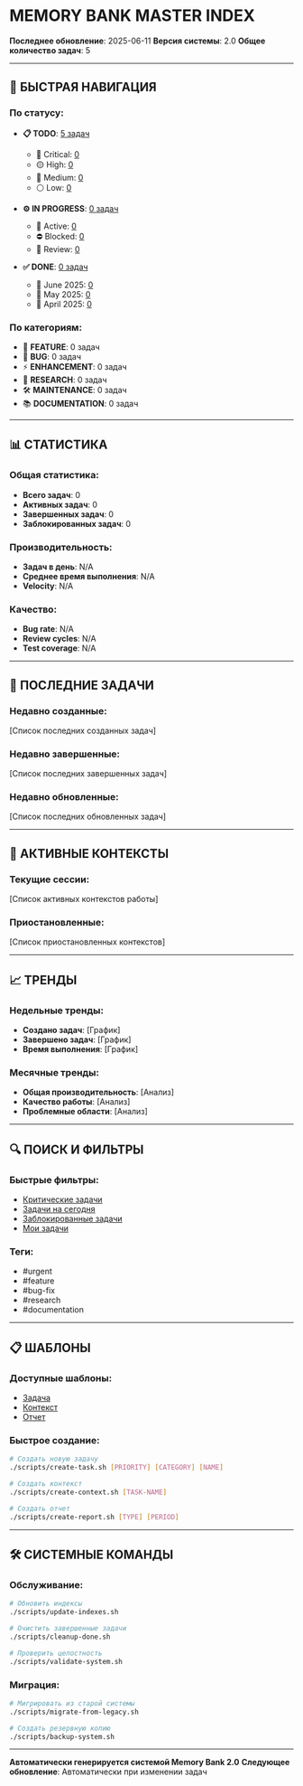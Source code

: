 # MEMORY BANK MASTER INDEX

**Последнее обновление**: 2025-06-11
**Версия системы**: 2.0
**Общее количество задач**: 5

---

## 🚀 БЫСТРАЯ НАВИГАЦИЯ

### По статусу:
- **📋 TODO**: [5 задач](../tasks/todo/)
  - 🔴 Critical: [0](../tasks/todo/critical/)
  - 🟡 High: [0](../tasks/todo/high/)
  - 🔵 Medium: [0](../tasks/todo/medium/)
  - ⚪ Low: [0](../tasks/todo/low/)

- **⚙️ IN PROGRESS**: [0 задач](../tasks/in_progress/)
  - 🔄 Active: [0](../tasks/in_progress/active/)
  - ⛔ Blocked: [0](../tasks/in_progress/blocked/)
  - 👀 Review: [0](../tasks/in_progress/review/)

- **✅ DONE**: [       0 задач](../tasks/done/)
  - 📅 June 2025: [0](../tasks/done/2025-06/)
  - 📅 May 2025: [0](../tasks/done/2025-05/)
  - 📅 April 2025: [0](../tasks/done/2025-04/)

### По категориям:
- 🎯 **FEATURE**: 0 задач
- 🐛 **BUG**: 0 задач
- ⚡ **ENHANCEMENT**: 0 задач
- 🔬 **RESEARCH**: 0 задач
- 🛠️ **MAINTENANCE**: 0 задач
- 📚 **DOCUMENTATION**: 0 задач

---

## 📊 СТАТИСТИКА

### Общая статистика:
- **Всего задач**: 0
- **Активных задач**: 0
- **Завершенных задач**: 0
- **Заблокированных задач**: 0

### Производительность:
- **Задач в день**: N/A
- **Среднее время выполнения**: N/A
- **Velocity**: N/A

### Качество:
- **Bug rate**: N/A
- **Review cycles**: N/A
- **Test coverage**: N/A

---

## 🔗 ПОСЛЕДНИЕ ЗАДАЧИ

### Недавно созданные:
[Список последних созданных задач]

### Недавно завершенные:
[Список последних завершенных задач]

### Недавно обновленные:
[Список последних обновленных задач]

---

## 🎯 АКТИВНЫЕ КОНТЕКСТЫ

### Текущие сессии:
[Список активных контекстов работы]

### Приостановленные:
[Список приостановленных контекстов]

---

## 📈 ТРЕНДЫ

### Недельные тренды:
- **Создано задач**: [График]
- **Завершено задач**: [График]
- **Время выполнения**: [График]

### Месячные тренды:
- **Общая производительность**: [Анализ]
- **Качество работы**: [Анализ]
- **Проблемные области**: [Анализ]

---

## 🔍 ПОИСК И ФИЛЬТРЫ

### Быстрые фильтры:
- [Критические задачи](search:priority=critical)
- [Задачи на сегодня](search:due=today)
- [Заблокированные задачи](search:status=blocked)
- [Мои задачи](search:assignee=me)

### Теги:
- #urgent
- #feature
- #bug-fix
- #research
- #documentation

---

## 📋 ШАБЛОНЫ

### Доступные шаблоны:
- [Задача](../templates/task-template.md)
- [Контекст](../templates/context-template.md)
- [Отчет](../templates/report-template.md)

### Быстрое создание:
```bash
# Создать новую задачу
./scripts/create-task.sh [PRIORITY] [CATEGORY] [NAME]

# Создать контекст
./scripts/create-context.sh [TASK-NAME]

# Создать отчет
./scripts/create-report.sh [TYPE] [PERIOD]
```

---

## 🛠️ СИСТЕМНЫЕ КОМАНДЫ

### Обслуживание:
```bash
# Обновить индексы
./scripts/update-indexes.sh

# Очистить завершенные задачи
./scripts/cleanup-done.sh

# Проверить целостность
./scripts/validate-system.sh
```

### Миграция:
```bash
# Мигрировать из старой системы
./scripts/migrate-from-legacy.sh

# Создать резервную копию
./scripts/backup-system.sh
```

---

**Автоматически генерируется системой Memory Bank 2.0**
**Следующее обновление**: Автоматически при изменении задач